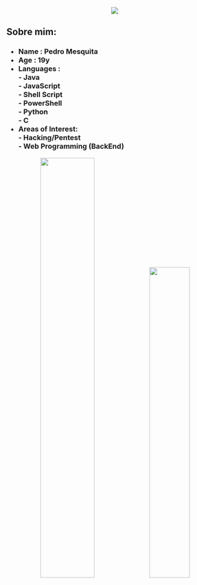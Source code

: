 <div align="center">
  <img src='./bannergit.png'>
</div>
<h2> Sobre mim: </h2>
<h3>
  <ul>
    <li> Name : Pedro Mesquita </li>
    <li> Age : 19y
    <li> Languages :<br> - Java <br> -  JavaScript <br> - Shell Script <br> - PowerShell <br> - Python <br> - C</li> 
    <li> Areas of Interest:
       <br>- Hacking/Pentest
       <br>- Web Programming (BackEnd)
    </li>
  </ul>
</h3>
<div align="center">
  <img src='https://github-readme-stats.vercel.app/api?username=PedroMesquitaFilho&theme=vision-friendly-dark' width="50%">
  <img src='https://github-readme-stats.vercel.app/api/top-langs/?username=PedroMesquitaFilho&layout=compact&theme=vision-friendly-dark' width="43%">
</div>
